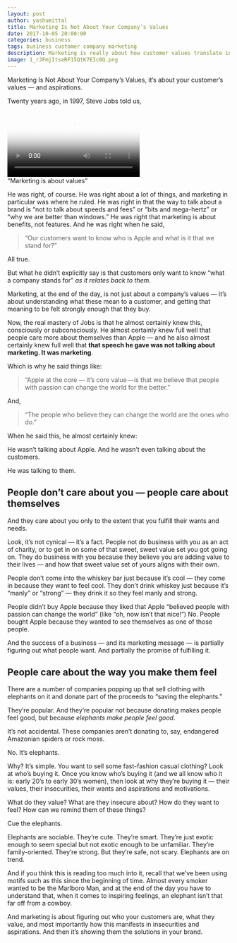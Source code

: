 ```yaml
---
layout: post
author: yashumittal
title: Marketing Is Not About Your Company’s Values
date: 2017-10-05 20:00:00
categories: business
tags: business customer company marketing
description: Marketing is really about how customer values translate into aspirations, insecurities, fears and motivations.
image: 1_rJFmjItseRF15QtK7EIc0Q.png
---
```


Marketing Is Not About Your Company’s Values, it’s about your customer’s values — and aspirations.

Twenty years ago, in 1997, Steve Jobs told us,

<video poster="/path/to/poster.jpg" controls>
  <source src="//cdn.codecarrot.net/videos/steve-jobs-marketing-is-about-values.mp4" type="video/mp4">
</video>

<div class="callout">
“Marketing is about values”
</div>

He was right, of course. He was right about a lot of things, and marketing in particular was where he ruled. He was right in that the way to talk about a brand is “not to talk about speeds and fees” or “bits and mega-hertz” or “why we are better than windows.” He was right that marketing is about benefits, not features. And he was right when he said,

<blockquote>
“Our customers want to know who is Apple and what is it that we stand for?”
</blockquote>

All true.

But what he didn’t explicitly say is that customers only want to know “what a company stands for” *as it relates back to them*.

Marketing, at the end of the day, is not just about a company’s values — it’s about understanding what these mean to a customer, and getting that meaning to be felt strongly enough that they buy.

Now, the real mastery of Jobs is that he almost certainly knew this, consciously or subconsciously. He almost certainly knew full well that people care more about themselves than Apple — and he also almost certainly knew full well that **that speech he gave was not talking about marketing. It was marketing**.

Which is why he said things like:

<blockquote>
“Apple at the core — it’s core value — is that we believe that people with passion can change the world for the better.”
</blockquote>

And,

<blockquote>
“The people who believe they can change the world are the ones who do.”
</blockquote>

When he said this, he almost certainly knew:

He wasn’t talking about Apple. And he wasn’t even talking about the customers.

He was talking to them.

## People don’t care about you — people care about themselves

And they care about you only to the extent that you fulfill their wants and needs.

Look, it’s not cynical — it’s a fact. People not do business with you as an act of charity, or to get in on some of that sweet, sweet value set you got going on. They do business with you because they believe you are adding value to their lives — and how that sweet value set of yours aligns with their own.

People don’t come into the whiskey bar just because it’s cool — they come in because they want to feel cool. They don’t drink whiskey just because it’s “manly” or “strong” — they drink it so they feel manly and strong.

People didn’t buy Apple because they liked that Apple “believed people with passion can change the world” (like “oh, now isn’t that nice!”) No. People bought Apple because they wanted to see themselves as one of those people.

And the success of a business — and its marketing message — is partially figuring out what people want. And partially the promise of fulfilling it.

## People care about the way you make them feel

There are a number of companies popping up that sell clothing with elephants on it and donate part of the proceeds to “saving the elephants.”

They’re popular. And they’re popular not because donating makes people feel good, but because *elephants make people feel good*.

It’s not accidental. These companies aren’t donating to, say, endangered Amazonian spiders or rock moss.

No. It’s elephants.

Why? It’s simple. You want to sell some fast-fashion casual clothing? Look at who’s buying it. Once you know who’s buying it (and we all know who it is: early 20’s to early 30’s women), then look at why they’re buying it — their values, their insecurities, their wants and aspirations and motivations.

What do they value? What are they insecure about? How do they want to feel? How can we remind them of these things?

Cue the elephants.

Elephants are sociable. They’re cute. They’re smart. They’re just exotic enough to seem special but not exotic enough to be unfamiliar. They’re family-oriented. They’re strong. But they’re safe, not scary. Elephants are on trend.

And if you think this is reading too much into it, recall that we’ve been using motifs such as this since the beginning of time. Almost every smoker wanted to be the Marlboro Man, and at the end of the day you have to understand that, when it comes to inspiring feelings, an elephant isn’t that far off from a cowboy.

And marketing is about figuring out who your customers are, what they value, and most importantly how this manifests in insecurities and aspirations. And then it’s showing them the solutions in your brand.